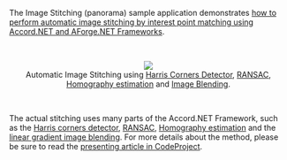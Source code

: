 The Image Stitching (panorama) sample application demonstrates [how to perform automatic image stitching by interest point matching using Accord.NET and AForge.NET Frameworks](http://www.codeproject.com/Articles/95453/Automatic-Image-Stitching-with-Accord-NET).

<br /><p align='center'>
<img src='http://accord.googlecode.com/svn/wiki/samples/accord-imaging-panorama-img.jpg' />
<br />Automatic Image Stitching using <a href='http://accord.googlecode.com/svn/docs/html/T_Accord_Imaging_HarrisCornersDetector.htm'>Harris Corners Detector</a>, <a href='http://accord.googlecode.com/svn/docs/html/T_Accord_MachineLearning_RANSAC_1.htm'>RANSAC</a>, <a href='http://accord.googlecode.com/svn/docs/html/T_Accord_Imaging_RansacHomographyEstimator.htm'>Homography estimation</a> and <a href='http://accord.googlecode.com/svn/docs/html/T_Accord_Imaging_Filters_Blend.htm'>Image Blending</a>.<br>
</p><br />


The actual stitching uses many parts of the Accord.NET Framework, such as the [Harris corners detector](http://accord.googlecode.com/svn/docs/html/T_Accord_Imaging_HarrisCornersDetector.htm), [RANSAC](http://accord.googlecode.com/svn/docs/html/T_Accord_MachineLearning_RANSAC_1.htm), [Homography estimation](http://accord.googlecode.com/svn/docs/html/T_Accord_Imaging_RansacHomographyEstimator.htm) and the [linear gradient image blending](http://accord.googlecode.com/svn/docs/html/T_Accord_Imaging_Filters_Blend.htm). For more details about the method, please be sure to read the [presenting article in CodeProject](http://www.codeproject.com/Articles/95453/Automatic-Image-Stitching-with-Accord-NET).